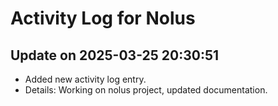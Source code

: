 # Activity Log for Nolus

## Update on 2025-03-25 20:30:51
- Added new activity log entry.
- Details: Working on nolus project, updated documentation.

